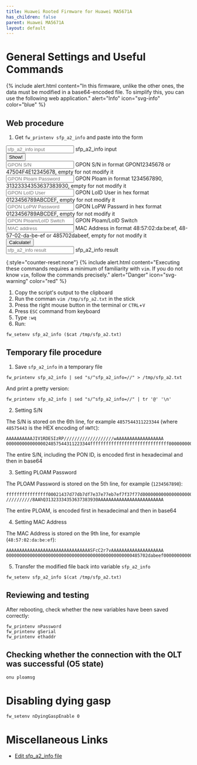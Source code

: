 ```yaml
---
title: Huawei Rooted Firmware for Huawei MA5671A
has_children: false
parent: Huawei MA5671A
layout: default
---
```


# General Settings and Useful Commands

{% include alert.html content="In this firmware, unlike the other ones, the data must be modified in a base64-encoded file. To simplify this, you can use the following web application." alert="Info" icon="svg-info" color="blue" %}

## Web procedure


1. Get `fw_printenv sfp_a2_info` and paste into the form

<form id="huawei-rooted">
    <div class="form-floating mb-3">
        <input type="text" class="form-control" placeholder="sfp_a2_info input" name="sfp-a2-info" id="sfp-a2-info"    >
        <label for="sfp-a2-info">sfp_a2_info input</label>
    </div>
    <div class="mb-3">
        <input type="submit" class="btn btn-primary" value="Show!" name="submit">
    </div>
    <div class="form-floating mb-3">
        <input type="text" class="form-control" placeholder="GPON S/N" name="gpon-serial" id="gpon-serial" value="" pattern="([A-Z]{4}[0-9A-Za-z]{8})|([0-9A-F]{8}[0-9A-Za-z]{8})">
        <label for="gpon-serial">GPON S/N in format GPON12345678 or 47504F4E12345678, empty for not modify it</label>
    </div>
    <div class="form-floating mb-3">
        <input type="text" class="form-control" placeholder="GPON Ploam Password" name="gpon-ploam" id="gpon-ploam" value="">
        <label for="gpon-ploam">GPON Ploam in format 1234567890, 31323334353637383930, empty for not modify it</label>
    </div>
    <div class="form-floating mb-3">
        <input type="text" class="form-control" placeholder="GPON LoID User" name="gpon-loid" id="gpon-loid" value="">
        <label for="gpon-loid">GPON LoID User in hex format 0123456789ABCDEF, empty for not modify it</label>
    </div>
    <div class="form-floating mb-3">
        <input type="text" class="form-control" placeholder="GPON LoPW Password" name="gpon-lopw" id="gpon-lopw" value="">
        <label for="gpon-lopw">GPON LoPW Passwrd in hex format 0123456789ABCDEF, empty for not modify it</label>
    </div>
    <div class="form-floating mb-3">
        <input type="text" class="form-control" placeholder="GPON Ploam/LoID Switch" name="gpon-loid-ploam-switch" id="gpon-loid-ploam-switch" value="">
        <label for="gpon-loid-ploam-switch">GPON Ploam/LoID Switch</label>
    </div>
    <div class="form-floating mb-3">
        <input type="text" class="form-control" placeholder="MAC address" name="mac-addr" id="mac-addr" value="" pattern="[0-9A-Fa-f]{2}[:-]?[0-9A-Fa-f]{2}[:-]?[0-9A-Fa-f]{2}[:-]?[0-9A-Fa-f]{2}[:-]?[0-9A-Fa-f]{2}[:-]?[0-9A-Fa-f]{2}">
        <label for="mac-addr">MAC Address in format 48:57:02:da:be:ef, 48-57-02-da-be-ef or 485702dabeef, empty for not modify it</label>
    </div>
    <div class="mb-3">
        <input type="submit" class="btn btn-primary" value="Calculate!" name="submit">
    </div>
    <div class="form-floating mb-3">
        <input readonly class="form-control" type="text" id="result" placeholder="sfp_a2_info result">
        <label for="result">sfp_a2_info result</label>
    </div>
</form>
<script>
    var theeeprom;
    var form = document.getElementById('huawei-rooted');
    form.addEventListener('submit',(event) => {
        event.preventDefault();
        var fomrdata = new FormData(form);
        var sfp_a2_info = fomrdata.get('sfp-a2-info');
        var sfp_a2_info_arr = sfp_a2_info.split('@');
        var sfp_a2_info_0 = sfp_a2_info_arr.shift();
        var sfp_a2_decode = sfp_a2_info_arr.map(it => base64ToHex(it)).join('');
        theeeprom = new eeprom1(sfp_a2_decode);
        if(fomrdata.get('submit') == "Show!") {
            fomrdata.set('gpon-serial', theeeprom.serial);
            fomrdata.set('gpon-ploam', theeeprom.ploam);
            fomrdata.set('gpon-loid', theeeprom.loid);
            fomrdata.set('gpon-lpwd', theeeprom.lopw);
            fomrdata.set('gpon-loid-ploam-switch', theeeprom.loidPloamSwitch);
            populateForm(form, fomrdata);
        } else {
            theeeprom.serial = fomrdata.get('gpon-serial');
            theeeprom.ploam = fomrdata.get('gpon-ploam');
            theeeprom.loid = fomrdata.get('gpon-loid');
            theeeprom.lopw = fomrdata.get('gpon-lopw');
            theeeprom.loidPloamSwitch = fomrdata.get('gpon-loid-ploam-switch');
            document.getElementById('result').value =  theeeprom.hex; 
        }
        /*if(sfp_a2_info_arr.length > 10 && sfp_a2_info_arr[0] === 'begin-base64 644 sfp_a2_info ') {
            var gpon_sn = fomrdata.get('gpon-sn');
            if(gpon_sn.length == 12) {  
                var vendor_id = gpon_sn.substring(0, 4);
                var progressive = gpon_sn.substring(4);
                var vendor_id_hex = ([...vendor_id].map((elem, n) => Number(vendor_id.charCodeAt(n)).toString(16)).join(''));
                gpon_sn = vendor_id_hex+progressive;
            }
            if(gpon_sn.length == 16) {  
                var hex = base64ToHex(sfp_a2_info_arr[6]);
                hex = hex.substring(0,16) + gpon_sn + hex.substring(32);
                sfp_a2_info_arr[6] = hexToBase64(hex);
            }
            var gpon_password = fomrdata.get('gpon-password');
            if(gpon_password.length > 0) {
                if(gpon_password.length <= 10) {  
                    gpon_password = ([...gpon_password].map((elem, n) => Number(gpon_password.charCodeAt(n)).toString(16)).join(''));
                    gpon_password += '0'.repeat(20-gpon_password.length);
                }
                else if(gpon_password.length == 22 && gpon_password.substring(0,2) === '0x') {  
                    gpon_password = gpon_password.substring(3);
                }
                if(gpon_password.length == 20) {  
                    var hex = base64ToHex(sfp_a2_info_arr[5]);
                    hex = hex.substring(0,22) + gpon_password + hex.substring(42);
                    sfp_a2_info_arr[5] = hexToBase64(hex);
                }
            }
            var mac_addr = fomrdata.get('mac-addr');
            if(mac_addr.length == 17) {
                mac_addr = mac_addr.replace('-','');
                mac_addr = mac_addr.replace(':','');
            }
            if(mac_addr.length == 12) {
                var hex = base64ToHex(sfp_a2_info_arr[9]);
                hex = hex.substring(0,48) + mac_addr + hex.substring(61);
                sfp_a2_info_arr[9] = hexToBase64(hex);
            }   
        } else {
            document.getElementById('result').value = 'sfp_a2_info variable in wrong format!';
        }*/
    });
</script>

{:style="counter-reset:none"}
{% include alert.html content="Executing these commands requires a minimum of familiarity with `vim`. If you do not know `vim`, follow the commands precisely." alert="Danger"  icon="svg-warning" color="red" %}


1. Copy the script's output to the clipboard 
1. Run the comman `vim /tmp/sfp_a2.txt` in the stick
1. Press the right mouse button in the terminal or `CTRL`+`V`
1. Press `ESC` command from keyboard
1. Type `:wq`
1. Run:

```shell
fw_setenv sfp_a2_info ($cat /tmp/sfp_a2.txt)
```

## Temporary file procedure

1. Save `sfp_a2_info` in a temporary file

```shell
fw_printenv sfp_a2_info | sed "s/^sfp_a2_info=//" > /tmp/sfp_a2.txt
```
And print a pretty version:
```shell
fw_printenv sfp_a2_info | sed "s/^sfp_a2_info=//" | tr '@' '\n'
```

2. Setting S/N

The S/N is stored on the 6th line, for example `4857544311223344` (where `48575443` is the HEX encoding of `HWTC`):
```
AAAAAAAAAAJIV1RDESIzRP///////////////////wAAAAAAAAAAAAAAAAAA
00000000000000024857544311223344ffffffffffffffffffffffffffffff0000000000000000000000000000
```

The entire S/N, including the PON ID, is encoded first in hexadecimal and then in base64

3. Setting PLOAM Password

The PLOAM Password is stored on the 5th line, for example (`1234567890`):
```
ffffffffffffffff00021437d77db7df7e37e77eb7ef7f37f77d00000000000000000000000000000000000000
//////////8AAhQ31323334353637383930AAAAAAAAAAAAAAAAAAAAAAAAA
```

The entire PLOAM, is encoded first in hexadecimal and then in base64

4. Setting MAC Address

The MAC Address is stored on the 9th line, for example (`48:57:02:da:be:ef`):
```
AAAAAAAAAAAAAAAAAAAAAAAAAAAAAAAASFcC2r7vAAAAAAAAAAAAAAAAAAAA
000000000000000000000000000000000000000000000000485702dabeef000000000000000000000000000000
```

5. Transfer the modified file back into variable `sfp_a2_info`

```shell
fw_setenv sfp_a2_info $(cat /tmp/sfp_a2.txt)
```

## Reviewing and testing

After rebooting, check whether the new variables have been saved correctly:

```shell
fw_printenv nPassword
fw_printenv gSerial
fw_printenv ethaddr
```

## Checking whether the connection with the OLT was successful (O5 state)

```shell
onu ploamsg
```

# Disabling dying gasp

```shell
fw_setenv nDyingGaspEnable 0 
```

# Miscellaneous Links

- [Edit sfp_a2_info file](https://forum.openwrt.org/t/support-ma5671a-sfp-gpon/48042/25)
